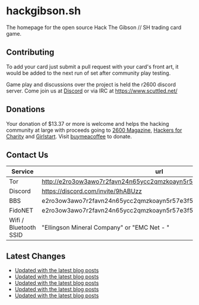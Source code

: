 # hackgibson.sh
The homepage for the open source Hack The Gibson // SH trading card game.


## Contributing

To add your card just submit a pull request with your card's front art, it would be added to the next run of set after community play testing.

Game play and discussions over the project is held the r2600 discord server. Come join us at [Discord](https://discord.com/invite/9hABUzz) or via IRC at https://www.scuttled.net/


## Donations

Your donation of $13.37 or more is welcome and helps the hacking community at large with proceeds going to [2600 Magazine](https://2600.com/), [Hackers for Charity](https://hackersforcharity.org) and [Girlstart](https://girlstart.org).  Visit [buymeacoffee](https://www.buymeacoffee.com/hackgibson.sh) to donate.


## Contact Us

Service | url
-|-
Tor | http://e2ro3ow3awo7r2favn24n65ycc2qmzkoayn5r57e3f56nvjwdcgg32ad.onion
Discord | https://discord.com/invite/9hABUzz
BBS | e2ro3ow3awo7r2favn24n65ycc2qmzkoayn5r57e3f56nvjwdcgg32ad.onion:23
FidoNET | e2ro3ow3awo7r2favn24n65ycc2qmzkoayn5r57e3f56nvjwdcgg32ad.onion:24554
Wifi / Bluetooth SSID | "Ellingson Mineral Company" or "EMC Net - <fidonet address>"

## Latest Changes
<!-- BLOG-POST-LIST:START -->
- [Updated with the latest blog posts](https://github.com/DFW2600/hackgibson.sh/commit/8d721cad7f1a20419fc23b3b916c36d03e5a0d94)
- [Updated with the latest blog posts](https://github.com/DFW2600/hackgibson.sh/commit/4e90c2e0600cbb74f9026ffbcdb11e7cb1a88a9b)
- [Updated with the latest blog posts](https://github.com/DFW2600/hackgibson.sh/commit/bf7f4db22878a2e04972f5d72cd44c9610f74ff9)
- [Updated with the latest blog posts](https://github.com/DFW2600/hackgibson.sh/commit/fe644fdcab3b42dae12514c1da89c615b11d9eb5)
- [Updated with the latest blog posts](https://github.com/DFW2600/hackgibson.sh/commit/31ef5661c2b187421c54b4b57adad722473a986e)
<!-- BLOG-POST-LIST:END -->
